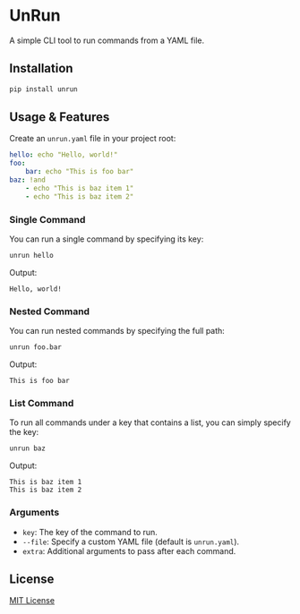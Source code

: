 # UnRun

A simple CLI tool to run commands from a YAML file.

## Installation

```bash
pip install unrun
```

## Usage & Features

Create an `unrun.yaml` file in your project root:

```yaml
hello: echo "Hello, world!"
foo:
    bar: echo "This is foo bar"
baz: !and
    - echo "This is baz item 1"
    - echo "This is baz item 2"
```

### Single Command

You can run a single command by specifying its key:

```bash
unrun hello
```

Output:

```
Hello, world!
```

### Nested Command
You can run nested commands by specifying the full path:

```bash
unrun foo.bar
```

Output:

```
This is foo bar
```

### List Command
To run all commands under a key that contains a list, you can simply specify the key:

```bash
unrun baz
```

Output:

```
This is baz item 1
This is baz item 2
```

### Arguments

- `key`: The key of the command to run.
- `--file`: Specify a custom YAML file (default is `unrun.yaml`).
- `extra`: Additional arguments to pass after each command.

## License

[MIT License](https://github.com/howcasperwhat/unrun/blob/main/LICENSE)